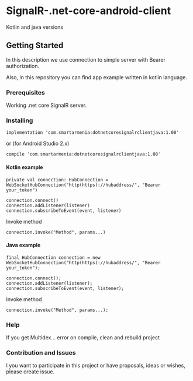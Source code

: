 # SignalR-.net-core-android-client
Kotlin and java versions

## Getting Started

In this description we use connection to simple server with Bearer authorization.

Also, in this repository you can find app example written in kotlin language.

### Prerequisites

Working .net core SignalR server.

### Installing

```
implementation 'com.smartarmenia:dotnetcoresignalrclientjava:1.08'
```
or (for Android Studio 2.x)
```
compile 'com.smartarmenia:dotnetcoresignalrclientjava:1.08'
```

#### Kotlin example
```
private val connection: HubConnection = WebSocketHubConnection("http(https)://hubaddress/", "Bearer your_token")
```

```
connection.connect()
connection.addListener(listener)
connection.subscribeToEvent(event, listener)
```

Invoke method

```
connection.invoke("Method", params...)
```

#### Java example

```
final HubConnection connection = new WebSocketHubConnection("http(https)://hubaddress/", "Bearer your_token");
```

```
connection.connect();
connection.addListener(listener);
connection.subscribeToEvent(event, listener);
```

Invoke method

```
connection.invoke("Method", params...);
```

### Help

If you get Multidex... error on compile, clean and rebuild project

### Contribution and Issues

I you want to participate in this project or have proposals, ideas or wishes, please create issue.